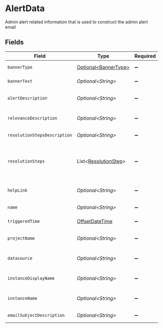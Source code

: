 # AlertData

Admin alert related information that is used to construct the admin alert email


## Fields

| Field                                                                                                    | Type                                                                                                     | Required                                                                                                 | Description                                                                                              |
| -------------------------------------------------------------------------------------------------------- | -------------------------------------------------------------------------------------------------------- | -------------------------------------------------------------------------------------------------------- | -------------------------------------------------------------------------------------------------------- |
| `bannerType`                                                                                             | [Optional\<BannerType>](../../models/components/BannerType.md)                                           | :heavy_minus_sign:                                                                                       | Banner type to display for this alert                                                                    |
| `bannerText`                                                                                             | *Optional\<String>*                                                                                      | :heavy_minus_sign:                                                                                       | Text to display for the alert banner                                                                     |
| `alertDescription`                                                                                       | *Optional\<String>*                                                                                      | :heavy_minus_sign:                                                                                       | Text for what happened section of an admin alert.                                                        |
| `relevanceDescription`                                                                                   | *Optional\<String>*                                                                                      | :heavy_minus_sign:                                                                                       | Text for why this matters section of an admin alert.                                                     |
| `resolutionStepsDescription`                                                                             | *Optional\<String>*                                                                                      | :heavy_minus_sign:                                                                                       | Text for to do section before actual steps.                                                              |
| `resolutionSteps`                                                                                        | List\<[ResolutionStep](../../models/components/ResolutionStep.md)>                                       | :heavy_minus_sign:                                                                                       | Steps to take to resolve an alert which are optionally mapped to a link for instructions (e.g. help doc) |
| `helpLink`                                                                                               | *Optional\<String>*                                                                                      | :heavy_minus_sign:                                                                                       | Help link for the alert that the admin can reference                                                     |
| `name`                                                                                                   | *Optional\<String>*                                                                                      | :heavy_minus_sign:                                                                                       | The name of the admin alert                                                                              |
| `triggeredTime`                                                                                          | [OffsetDateTime](https://docs.oracle.com/javase/8/docs/api/java/time/OffsetDateTime.html)                | :heavy_minus_sign:                                                                                       | The time that the alert was triggered                                                                    |
| `projectName`                                                                                            | *Optional\<String>*                                                                                      | :heavy_minus_sign:                                                                                       | Human readable name of the project instance                                                              |
| `datasource`                                                                                             | *Optional\<String>*                                                                                      | :heavy_minus_sign:                                                                                       | Datasource that the alert is related to (possibly null)                                                  |
| `instanceDisplayName`                                                                                    | *Optional\<String>*                                                                                      | :heavy_minus_sign:                                                                                       | datasource instance's user set display name                                                              |
| `instanceName`                                                                                           | *Optional\<String>*                                                                                      | :heavy_minus_sign:                                                                                       | datasource instance's name e.g. confluence_0a0odwv                                                       |
| `emailSubjectDescription`                                                                                | *Optional\<String>*                                                                                      | :heavy_minus_sign:                                                                                       | custom text in subject line                                                                              |